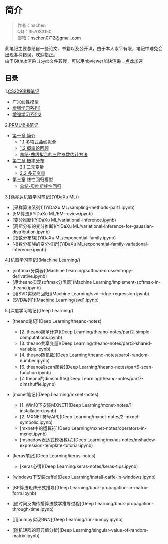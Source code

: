 # 简介

> 作者：hschen  
QQ：357033150  
邮箱：hschen0712@gmail.com

此笔记主要总结自一些论文、书籍以及公开课，由于本人水平有限，笔记中难免会出现各种错误，欢迎指正。  
由于Github渲染`.ipynb`文件较慢，可以用nbviewer加快渲染：[点此加速](http://nbviewer.jupyter.org/github/hschen0712/machine-learning-notes/blob/master/README.ipynb)


## 目录

1.[CS229课程笔记](CS229/)
- [广义线性模型](CS229/GLM.ipynb)
- [增强学习系列1](CS229/RL1.ipynb)
- [增强学习系列2](CS229/RL2.ipynb)

2.[PRML读书笔记](PRML/)
- [第一章 简介](PRML/Chap1-Introduction)
    - [1.1 多项式曲线拟合](PRML/Chap1-Introduction/1.1-polynomial-curve-fitting.ipynb)
    - [1.2 概率论回顾](PRML/Chap1-Introduction/1.2-probability-theory.ipynb)
    - [总结-曲线拟合的三种参数估计方法](PRML/Chap1-Introduction/Summary-three-curve-fitting-approaches.ipynb)
- [第二章 概率分布](PRML/Chap2-Probability-Distributions)
	- [2.1 二元变量](PRML/Chap2-Probability-Distributions/2.1-binary-variables.ipynb)
	- [2.2 多元变量](PRML/Chap2-Probability-Distributions/2.2-multinomial-variables.ipynb)
- [第三章 线性回归模型](PRML/Chap3-Linear-Models-For-Regression)
    - [总结-贝叶斯线性回归](PRML/Chap3-Linear-Models-For-Regression/summary-baysian-linear-regression.ipynb)

3.[徐亦达机器学习笔记](YiDaXu ML/)
- [采样算法系列1](YiDaXu ML/sampling-methods-part1.ipynb)
- [EM算法](YiDaXu ML/EM-review.ipynb)
- [变分推断](YiDaXu ML/variational-inference.ipynb)
- [高斯分布的变分推断](YiDaXu ML/variational-inference-for-gaussian-distribution.ipynb)
- [指数分布族](YiDaXu ML/exponential-family.ipynb)
- [指数分布族的变分推断](YiDaXu ML/exponential-family-variational-inference.ipynb)

4.[机器学习笔记](Machine Learning/)
- [softmax分类器](Machine Learning/softmax-crossentropy-derivative.ipynb)
- [用theano实现softmax分类器](Machine Learning/implement-softmax-in-theano.ipynb)
- [用SVD实现岭回归](Machine Learning/svd-ridge-regression.ipynb)
- [SVD系列1](Machine Learning/svd1.ipynb)

5.[深度学习笔记](Deep Learning/)
- [theano笔记](Deep Learning/theano-notes)
  - [2. theano简单计算](Deep Learning/theano-notes/part2-simple-computations.ipynb)
  - [3. theano共享变量](Deep Learning/theano-notes/part3-shared-variable.ipynb)
  - [4. theano随机数](Deep Learning/theano-notes/part4-random-number.ipynb)
  - [6. theano的scan函数](Deep Learning/theano-notes/part6-scan-function.ipynb)
  - [7. theano的dimshuffle](Deep Learning/theano-notes/part7-dimshuffle.ipynb)
- [mxnet笔记](Deep Learning/mxnet-notes)
  - [1. Win10下安装MXNET](Deep Learning/mxnet-notes/1-installation.ipynb)
  - [2. MXNET符号API](Deep Learning/mxnet-notes/2-mxnet-symbolic.ipynb)
  - [mxnet中的运算符](Deep Learning/mxnet-notes/operators-in-mxnet.ipynb)
  - [mshadow表达式模板教程](Deep Learning/mxnet-notes/mshadow-expression-template-tutorial.ipynb)
- [keras笔记](Deep Learning/keras-notes)
  - [keras心得](Deep Learning/keras-notes/keras-tips.ipynb)

- [windows下安装caffe](Deep Learning/install-caffe-in-windows.ipynb)
- [BP算法矩阵形式推导](Deep Learning/back-propagation-in-matrix-form.ipynb)
- [随时间反向传播算法数学推导过程](Deep Learning/back-propagation-through-time.ipynb)
- [用numpy实现RNN](Deep Learning/rnn-numpy.ipynb)
- [随机矩阵的奇异值分析](Deep Learning/singular-value-of-random-matrix.ipynb)
